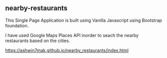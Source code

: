 ## nearby-restaurants ##

This Single Page Application is built using Vanilla Javascript using Bootstrap foundation.

I have used Google Maps Places API inorder to seach the nearby restaurants based on the cities.


https://ashwin7mak.github.io/nearby_restaurants/index.html
